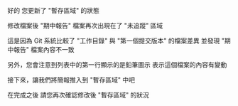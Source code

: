 好的
您更新了 "暫存區域" 的狀態

修改檔案後
"期中報告" 檔案再次出現在了 "未追蹤" 區域

這是因為 Git 系統比較了
"工作目錄" 與 "第一個提交版本" 的檔案差異
並發現 "期中報告" 檔案內容不一致

另外，您會注意到列表中的第一行顯示的是鉛筆圖示
表示這個檔案的內容有變動

接下來，讓我們將簡報推入到 "暫存區域" 中吧

在完成之後
請您再次確認修改後 "暫存區域" 的狀況